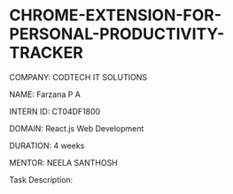 # CHROME-EXTENSION-FOR-PERSONAL-PRODUCTIVITY-TRACKER

COMPANY: CODTECH IT SOLUTIONS

NAME: Farzana P A

INTERN ID: CT04DF1800

DOMAIN: React.js Web Development

DURATION: 4 weeks

MENTOR: NEELA SANTHOSH

Task Description:
